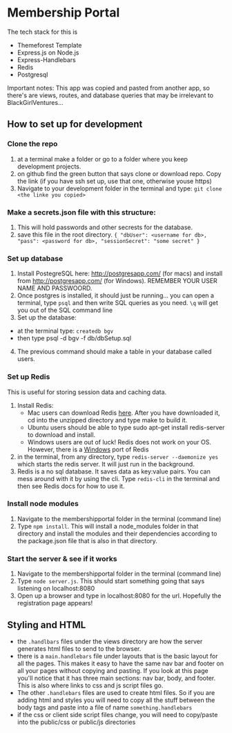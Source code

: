 # Membership Portal

The tech stack for this is
* Themeforest Template 
* Express.js on Node.js
* Express-Handlebars
* Redis
* Postgresql

Important notes: This app was copied and pasted from another app, so there's are views, routes, and database queries that may be irrelevant to BlackGirlVentures...

## How to set up for development
### Clone the repo
1. at a terminal make a folder or go to a folder where you keep development projects. 
2. on github find the green button that says clone or download repo. Copy the link (if you have ssh set up, use that one, otherwise youse https) 
3. Navigate to your development folder in the terminal and type: `git clone <the linke you copied>`

### Make a secrets.json file with this structure: 
1. This will hold passwords and other secrests for the database.
2. save this file in the root directory. 
`
{
    "dbUser": <username for db>,
    "pass": <password for db>,
    "sessionSecret": "some secret"
}
`
### Set up database
1. Install PostegreSQL here: http://postgresapp.com/ (for macs) and install from http://postgresapp.com/ (for Windows). REMEMBER YOUR USER NAME AND PASSWOORD.  
2. Once postgres is installed, it should just be running... you can open a terminal, type `psql` and then write SQL queries as you need.   `\q` will get you out of the SQL command line
3. Set up the database: 
  * at the terminal type: `createdb bgv`
  * then type psql -d bgv -f db/dbSetup.sql
4. The previous command should make a table in your database called users.

### Set up Redis
This is useful for storing session data and caching data. 
1. Install Redis: 
    * Mac users can download Redis <a href="https://redis.io/download">here</a>. After you have downloaded it, cd into the unzipped directory and type make to build it.
    * Ubuntu users should be able to type sudo apt-get install redis-server to download and install.
    * Windows users are out of luck! Redis does not work on your OS. However, there is a <a href="https://github.com/MicrosoftArchive/redis">Windows</a> port of Redis
4. in the terminal, from any directory, type `redis-server --daemonize yes` which starts the redis server. It will just run in the background. 
5. Redis is a no sql database.  It saves data as key:value pairs.  You can mess around with it by using the cli.  Type `redis-cli` in the terminal and then see Redis docs for how to use it. 

### Install node modules
1. Navigate to the membershipportal folder in the terminal (command line)
2. Type `npm install`. This will install a node_modules folder in that directory and install the modules and their dependencies according to the package.json file that is also in that directory. 

### Start the server & see if it works
1. Navigate to the membershipportal folder in the terminal (command line)
2. Type `node server.js`.  This should start something going that says listening on localhost:8080
3. Open up a browser and type in localhost:8080 for the url. Hopefully the registration page appears! 

## Styling and HTML
* the `.handlbars` files under the views directory are how the server generates html files to send to the browser. 
* there is a `main.handlebars` file under layouts that is the basic layout for all the pages.  This makes it easy to have the same nav bar and footer on all your pages without copying and pasting. If you look at this page you'll notice that it has three main sections: nav bar, body, and footer.  This is also where links to css and js script files go. 
* The other `.handlebars` files are used to create html files. So if you are adding html and styles you will need to copy all the stuff between the body tags and paste into a file of name `something.handlebars`
* if the css or client side script files change, you will need to copy/paste into the public/css or public/js directories


